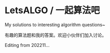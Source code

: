 # LetsALGO / 一起算法吧
My solutions to interesting algorithm questions~

有趣的算法题和我的答案。欢迎小伙伴们加入讨论。

Editing from 202211...
